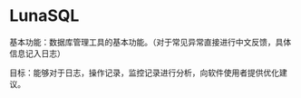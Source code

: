 # LunaSQL
<p>基本功能：数据库管理工具的基本功能。（对于常见异常直接进行中文反馈，具体信息记入日志）</p>

<p>目标：能够对于日志，操作记录，监控记录进行分析，向软件使用者提供优化建议。</p>
